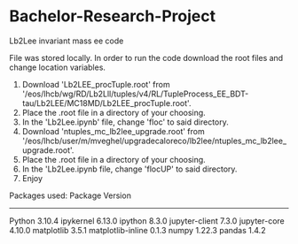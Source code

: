 # Bachelor-Research-Project
Lb2Lee invariant mass ee code

File was stored locally. In order to run the code download the root files and change location variables.

1)  Download 'Lb2LEE_procTuple.root' from '/eos/lhcb/wg/RD/Lb2Lll/tuples/v4/RL/TupleProcess_EE_BDT-tau/Lb2LEE/MC18MD/Lb2LEE_procTuple.root'.
2)  Place the .root file in a directory of your choosing.
3)  In the 'Lb2Lee.ipynb' file, change 'floc' to said directory.
4)  Download 'ntuples_mc_lb2lee_upgrade.root' from '/eos/lhcb/user/m/mveghel/upgradecaloreco/lb2lee/ntuples_mc_lb2lee_upgrade.root'.
5)  Place the .root file in a directory of your choosing.
6)  In the 'Lb2Lee.ipynb file, change 'flocUP' to said directory.
7)  Enjoy


Packages used:
Package                Version
---------------------- -------------
Python                 3.10.4
ipykernel              6.13.0
ipython                8.3.0
jupyter-client         7.3.0
jupyter-core           4.10.0
matplotlib             3.5.1
matplotlib-inline      0.1.3
numpy                  1.22.3
pandas                 1.4.2



